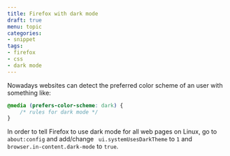 ```yaml
---
title: Firefox with dark mode
draft: true
menu: topic
categories:
- snippet
tags:
- firefox
- css
- dark mode
---
```


Nowadays websites can detect the preferred color scheme of an user with something like:

```css
@media (prefers-color-scheme: dark) {
    /* rules for dark mode */
}
```

In order to tell Firefox to use dark mode for all web pages on Linux, go to `about:config` and add/change ` ui.systemUsesDarkTheme` to `1` and `browser.in-content.dark-mode` to `true`.
